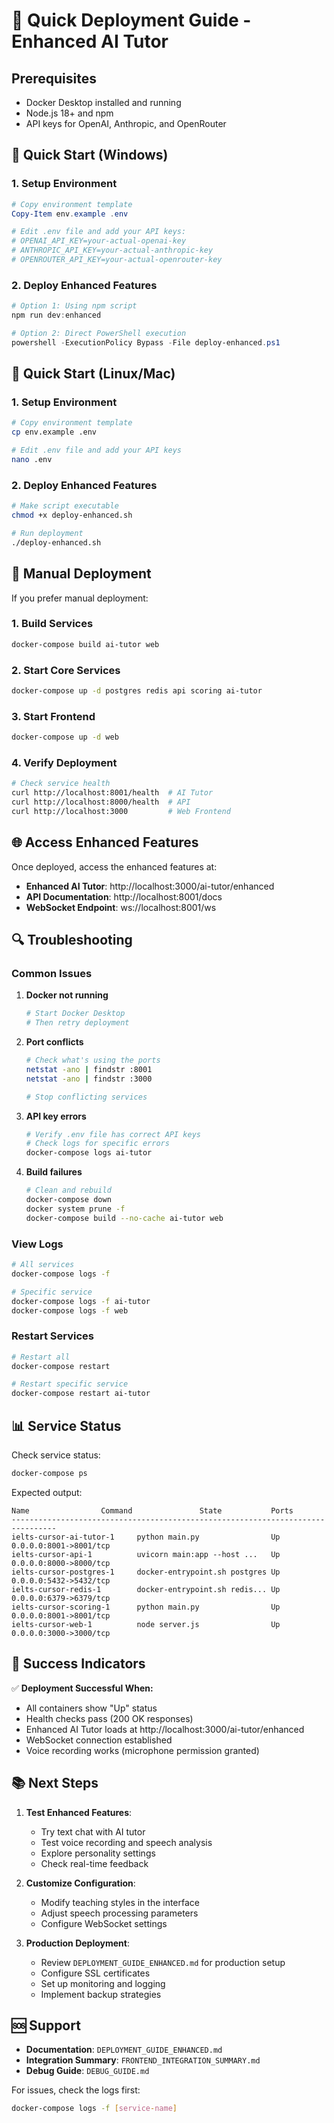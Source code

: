 # 🚀 Quick Deployment Guide - Enhanced AI Tutor

## Prerequisites

- Docker Desktop installed and running
- Node.js 18+ and npm
- API keys for OpenAI, Anthropic, and OpenRouter

## 🎯 Quick Start (Windows)

### 1. Setup Environment
```powershell
# Copy environment template
Copy-Item env.example .env

# Edit .env file and add your API keys:
# OPENAI_API_KEY=your-actual-openai-key
# ANTHROPIC_API_KEY=your-actual-anthropic-key  
# OPENROUTER_API_KEY=your-actual-openrouter-key
```

### 2. Deploy Enhanced Features
```powershell
# Option 1: Using npm script
npm run dev:enhanced

# Option 2: Direct PowerShell execution
powershell -ExecutionPolicy Bypass -File deploy-enhanced.ps1
```

## 🎯 Quick Start (Linux/Mac)

### 1. Setup Environment
```bash
# Copy environment template
cp env.example .env

# Edit .env file and add your API keys
nano .env
```

### 2. Deploy Enhanced Features
```bash
# Make script executable
chmod +x deploy-enhanced.sh

# Run deployment
./deploy-enhanced.sh
```

## 🔧 Manual Deployment

If you prefer manual deployment:

### 1. Build Services
```bash
docker-compose build ai-tutor web
```

### 2. Start Core Services
```bash
docker-compose up -d postgres redis api scoring ai-tutor
```

### 3. Start Frontend
```bash
docker-compose up -d web
```

### 4. Verify Deployment
```bash
# Check service health
curl http://localhost:8001/health  # AI Tutor
curl http://localhost:8000/health  # API
curl http://localhost:3000         # Web Frontend
```

## 🌐 Access Enhanced Features

Once deployed, access the enhanced features at:

- **Enhanced AI Tutor**: http://localhost:3000/ai-tutor/enhanced
- **API Documentation**: http://localhost:8001/docs
- **WebSocket Endpoint**: ws://localhost:8001/ws

## 🔍 Troubleshooting

### Common Issues

1. **Docker not running**
   ```bash
   # Start Docker Desktop
   # Then retry deployment
   ```

2. **Port conflicts**
   ```bash
   # Check what's using the ports
   netstat -ano | findstr :8001
   netstat -ano | findstr :3000
   
   # Stop conflicting services
   ```

3. **API key errors**
   ```bash
   # Verify .env file has correct API keys
   # Check logs for specific errors
   docker-compose logs ai-tutor
   ```

4. **Build failures**
   ```bash
   # Clean and rebuild
   docker-compose down
   docker system prune -f
   docker-compose build --no-cache ai-tutor web
   ```

### View Logs
```bash
# All services
docker-compose logs -f

# Specific service
docker-compose logs -f ai-tutor
docker-compose logs -f web
```

### Restart Services
```bash
# Restart all
docker-compose restart

# Restart specific service
docker-compose restart ai-tutor
```

## 📊 Service Status

Check service status:
```bash
docker-compose ps
```

Expected output:
```
Name                Command               State           Ports
--------------------------------------------------------------------------------
ielts-cursor-ai-tutor-1     python main.py                Up      0.0.0.0:8001->8001/tcp
ielts-cursor-api-1          uvicorn main:app --host ...   Up      0.0.0.0:8000->8000/tcp
ielts-cursor-postgres-1     docker-entrypoint.sh postgres Up      0.0.0.0:5432->5432/tcp
ielts-cursor-redis-1        docker-entrypoint.sh redis... Up      0.0.0.0:6379->6379/tcp
ielts-cursor-scoring-1      python main.py                Up      0.0.0.0:8001->8001/tcp
ielts-cursor-web-1          node server.js                Up      0.0.0.0:3000->3000/tcp
```

## 🎉 Success Indicators

✅ **Deployment Successful When:**
- All containers show "Up" status
- Health checks pass (200 OK responses)
- Enhanced AI Tutor loads at http://localhost:3000/ai-tutor/enhanced
- WebSocket connection established
- Voice recording works (microphone permission granted)

## 📚 Next Steps

1. **Test Enhanced Features**:
   - Try text chat with AI tutor
   - Test voice recording and speech analysis
   - Explore personality settings
   - Check real-time feedback

2. **Customize Configuration**:
   - Modify teaching styles in the interface
   - Adjust speech processing parameters
   - Configure WebSocket settings

3. **Production Deployment**:
   - Review `DEPLOYMENT_GUIDE_ENHANCED.md` for production setup
   - Configure SSL certificates
   - Set up monitoring and logging
   - Implement backup strategies

## 🆘 Support

- **Documentation**: `DEPLOYMENT_GUIDE_ENHANCED.md`
- **Integration Summary**: `FRONTEND_INTEGRATION_SUMMARY.md`
- **Debug Guide**: `DEBUG_GUIDE.md`

For issues, check the logs first:
```bash
docker-compose logs -f [service-name]
```
